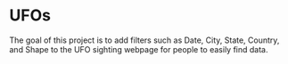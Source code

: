 # UFOs
The goal of this project is to add filters such as Date, City, State, Country, and Shape to the UFO sighting webpage for people to easily find data. 
